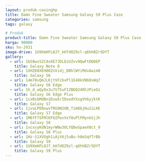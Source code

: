 ```yaml
---
layout: produk-casinghp
title: Damn Fine Sweater Samsung Galaxy S9 Plus Case
categories: samsung
tags: galaxy

# Produk
product-title: Damn Fine Sweater Samsung Galaxy S9 Plus Case
harga: 90000
sku: hn-2931
image-drive: 1U9XmHFL0J7_kH7dOZ9zl-q6hhBZr5DYT
gallery:
  - url: 1bS8wsS2CAs6E7JDLEzUZvv9QwFtDQ0EP
    title: Galaxy Note 8
  - url: 1XHZ68XEH0OZnVi4j_DBhlWYiMdxAaim8
    title: Galaxy S6
  - url: 14m78vQmJLKjtVFzbxPl1E48kVNbDsWq7
    title: Galaxy S6 Edge
  - url: 1h_d_wQy0x3u7V75uFIZBDQ24RhJPieOz
    title: Galaxy S6 Edge Plus
  - url: 1cxRsbMdBn1Dsw5rIDxodYXzgVh6yjktK
    title: Galaxy S7
  - url: 1jvuLPENxwvTRG9N2OB_TiH8bjHu2iLKE
    title: Galaxy S7 Edge
  - url: 1M6fF7SFMlKF6IPevVxf8uPlFMynkSjJh
    title: Galaxy S8
  - url: 1vcxsyKdN1myrWNw30LYQ8wSpaeX0ct_9
    title: Galaxy S8 Plus
  - url: 1Hz-S1XVOgh1iAjV6j5uBu-h8m3qYTrBb
    title: Galaxy S9
  - url: 1U9XmHFL0J7_kH7dOZ9zl-q6hhBZr5DYT
    title: Galaxy S9 Plus
---
```

